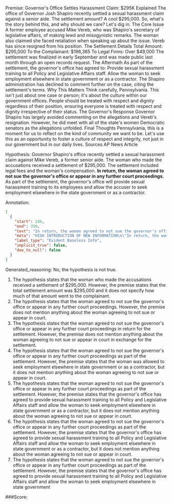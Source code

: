 
Premise:
Governor's Office Settles Harassment Claim: $295K Explained
The office of Governor Josh Shapiro recently settled a sexual harassment claim against a senior aide. The settlement amount? A cool $295,000. So, what's the story behind this, and why should we care? Let's dig in.
The Core Issue
A former employee accused Mike Vereb, who was Shapiro's secretary of legislative affairs, of making lewd and misogynistic remarks. The woman also claimed she faced retaliation when speaking up about the issue. Vereb has since resigned from his position.
The Settlement Details
Total Amount: $295,000
To the Complainant: $196,365
To Legal Firms: Over $49,000
The settlement was finalized in early September and was made public last month through an open records request.
The Aftermath
As part of the settlement, the governor's office has agreed to:
Provide sexual harassment training to all Policy and Legislative Affairs staff.
Allow the woman to seek employment elsewhere in state government or as a contractor.
The Shapiro administration has declined to comment further on the case, citing the settlement's terms.
Why This Matters
Think carefully, Pennsylvania. This isn't just about one case or person; it's about the culture within our government offices. People should be treated with respect and dignity regardless of their position, ensuring everyone is treated with respect and dignity irrespective of their status.
The Governor's Response
Governor Shapiro has largely avoided commenting on the allegations and Vereb's resignation. However, he did meet with all of the state's women Democratic senators as the allegations unfolded.
Final Thoughts
Pennsylvania, this is a moment for us to reflect on the kind of community we want to be. Let's use this as an opportunity to foster a culture of respect and integrity, not just in our government but in our daily lives.
Sources
AP News Article

Hypothesis:
Governor Shapiro's office recently settled a sexual harassment claim against Mike Vereb, a former senior aide. The woman who made the accusations received a settlement of $295,000. The settlement included legal fees and the woman's compensation. **In return, the woman agreed to not sue the governor's office or appear in any further court proceedings.** As part of the settlement, the governor's office will provide sexual harassment training to its employees and allow the accuser to seek employment elsewhere in the state government or as a contractor.

Annotation:
```json
[
  {
    "start": 246,
    "end": 350,
    "text": "In return, the woman agreed to not sue the governor's office or appear in any further court proceedings.",
    "meta": "HIGH INTRODUCTION OF NEW INFORMATION\n\"In return, the woman agreed to not sue the governor's office or appear in any further court proceedings.\" was not mentioned in the source content",
    "label_type": "Evident Baseless Info",
    "implicit_true": false,
    "due_to_null": false
  }
]
```

Generated_reasoning:
No, the hypothesis is not true.

1. The hypothesis states that the woman who made the accusations received a settlement of $295,000. However, the premise states that the total settlement amount was $295,000 and it does not specify how much of that amount went to the complainant.
2. The hypothesis states that the woman agreed to not sue the governor's office or appear in any further court proceedings. However, the premise does not mention anything about the woman agreeing to not sue or appear in court.
3. The hypothesis states that the woman agreed to not sue the governor's office or appear in any further court proceedings in return for the settlement. However, the premise does not mention anything about the woman agreeing to not sue or appear in court in exchange for the settlement.
4. The hypothesis states that the woman agreed to not sue the governor's office or appear in any further court proceedings as part of the settlement. However, the premise states that the woman was allowed to seek employment elsewhere in state government or as a contractor, but it does not mention anything about the woman agreeing to not sue or appear in court.
5. The hypothesis states that the woman agreed to not sue the governor's office or appear in any further court proceedings as part of the settlement. However, the premise states that the governor's office has agreed to provide sexual harassment training to all Policy and Legislative Affairs staff and allow the woman to seek employment elsewhere in state government or as a contractor, but it does not mention anything about the woman agreeing to not sue or appear in court.
6. The hypothesis states that the woman agreed to not sue the governor's office or appear in any further court proceedings as part of the settlement. However, the premise states that the governor's office has agreed to provide sexual harassment training to all Policy and Legislative Affairs staff and allow the woman to seek employment elsewhere in state government or as a contractor, but it does not mention anything about the woman agreeing to not sue or appear in court.
7. The hypothesis states that the woman agreed to not sue the governor's office or appear in any further court proceedings as part of the settlement. However, the premise states that the governor's office has agreed to provide sexual harassment training to all Policy and Legislative Affairs staff and allow the woman to seek employment elsewhere in state government

###Score:
